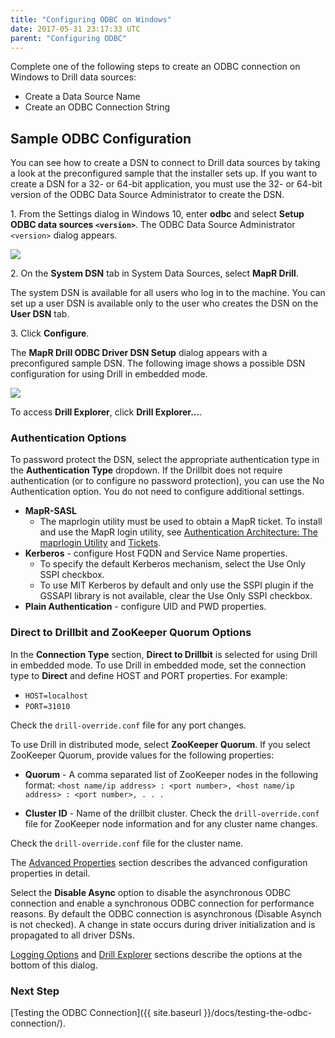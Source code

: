 ```yaml
---
title: "Configuring ODBC on Windows"
date: 2017-05-31 23:17:33 UTC
parent: "Configuring ODBC"
---
```

Complete one of the following steps to create an ODBC connection on Windows to Drill data
sources:

  * Create a Data Source Name
  * Create an ODBC Connection String

## Sample ODBC Configuration

You can see how to create a DSN to connect to Drill data sources by taking a look at the preconfigured sample that the installer sets up. If you want to create a DSN for a 32- or 64-bit application, you must use the 32- or 64-bit
version of the ODBC Data Source Administrator to create the DSN.

1\. From the Settings dialog in Windows 10, enter **odbc** and select **Setup ODBC data sources `<version>`**. The ODBC Data Source Administrator `<version>` dialog appears.   

![](http://i.imgur.com/uK42pUe.png)



2\. On the **System DSN** tab in System Data Sources, select **MapR Drill**.  

   The system DSN is available for all users who log in to the machine. You can set up a user DSN is available only to the user who creates the DSN on the **User DSN** tab. 
 
3\. Click **Configure**.  
  
   The **MapR Drill ODBC Driver DSN Setup** dialog appears with a preconfigured sample DSN. The following image shows a possible DSN configuration for using Drill in embedded mode.  


![](http://i.imgur.com/f9Avhcz.png) 

   To access **Drill Explorer**, click **Drill Explorer...**.
   
### Authentication Options
To password protect the DSN, select the appropriate authentication type in the **Authentication Type** dropdown.  If the Drillbit does not require authentication (or to configure no password protection), you can use the No Authentication option. You do not need to configure additional settings.

* **MapR-SASL**
	* The maprlogin utility must be used to obtain a MapR ticket. To install and use the MapR login utility, see <a href="http://maprdocs.mapr.com/home/SecurityGuide/SecurityArchitecture-AuthenticationArchitecture.html" title="MapR Login Utilty">Authentication Architecture: The maprlogin Utility</a> and <a href="http://maprdocs.mapr.com/home/SecurityGuide/Tickets.html/">Tickets</a>.
* **Kerberos** - configure Host FQDN and Service Name properties.
	* To specify the default Kerberos mechanism, select the Use Only SSPI checkbox.
	* To use MIT Kerberos by default and only use the SSPI plugin if the GSSAPI library is not available, clear the Use Only SSPI checkbox.
* **Plain Authentication** - configure UID and PWD properties. 


### Direct to Drillbit and ZooKeeper Quorum Options
In the **Connection Type** section, **Direct to Drillbit** is selected for using Drill in embedded mode. To use Drill in embedded mode, set the connection type to **Direct** and define HOST and PORT properties. For example:

* `HOST=localhost`  
* `PORT=31010`

Check the `drill-override.conf` file for any port changes. 

To use Drill in distributed mode, select **ZooKeeper Quorum**. If you select ZooKeeper Quorum, provide values for the following properties:

* **Quorum** - 
  A comma separated list of ZooKeeper nodes in the following format:
  `<host name/ip address> : <port number>, <host name/ip address> : <port number>, . . .`

* **Cluster ID** - 
  Name of the drillbit cluster. Check the `drill-override.conf` file for ZooKeeper node information and for any cluster name changes.

 Check the `drill-override.conf` file for the cluster name.  


The [Advanced Properties]({{site.baseurl}}/docs/odbc-configuration-reference/) section describes the advanced  configuration properties in detail.

Select the **Disable Async** option to disable the asynchronous ODBC connection and enable a synchronous ODBC connection for performance reasons. By default the ODBC connection is asynchronous (Disable Asynch is not checked). A change in state occurs during driver initialization and is propagated to all driver DSNs.


[Logging Options]({{site.baseurl}}/docs/odbc-configuration-reference/#logging-options) and [Drill Explorer]({{site.baseurl}}/docs/drill-explorer-introduction/) sections describe the options at the bottom of this dialog.

### Next Step

[Testing the ODBC Connection]({{ site.baseurl }}/docs/testing-the-odbc-connection/).
